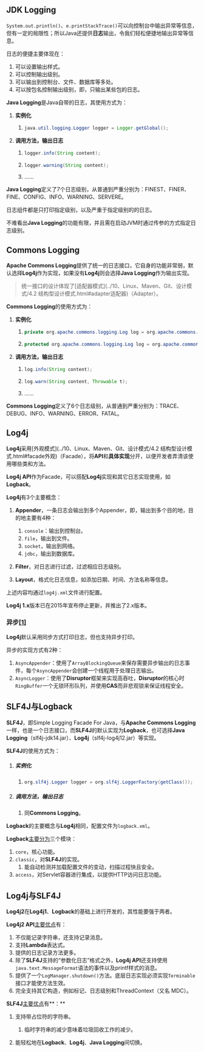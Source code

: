 ## JDK Logging

`System.out.println()`、`e.printStackTrace()`可以向控制台中输出异常等信息，但有一定的局限性；所以Java还提供**日志**输出，令我们轻松便捷地输出异常等信息。

日志的便捷主要体现在：

1. 可以设置输出样式。
2. 可以控制输出级别。
3. 可以输出到控制台、文件、数据库等多处。
4. 可以按包名控制输出级别，即，只输出某些包的日志。

**Java Logging**是Java自带的日志，其使用方式为：

1. **实例化**
   1. ```java
      java.util.logging.Logger logger = Logger.getGlobal();
      ```
2. **调用方法，输出日志**
   1. ```java
      logger.info(String content);
      ```
   2. ```java
      logger.warning(String content);
      ```
   3. ……

**Java Logging**定义了7个日志级别，从普通到严重分别为：FINEST、FINER、FINE、CONFIG、INFO、WARNING、SERVERE。

日志组件都是只打印指定级别，以及严重于指定级别的的日志。

不难看出**Java Logging**的功能有限，并且需在启动JVM时通过传参的方式指定日志级别。



## Commons Logging

**Apache Commons Logging**提供了统一的日志接口，它自身的功能非常弱，默认选择**Log4j**作为实现，如果没有**Log4j**则会选择**Java Logging**作为输出实现。

> 统一接口的设计体现了[适配器模式](../10、Linux、Maven、Git、设计模式/4.2 结构型设计模式.html#adapter适配器)（Adapter）。

**Commons Logging**的使用方式为：

1. **实例化**

   1. ```java
      private org.apache.commons.logging.Log log = org.apache.commons.logging.LogFactory.getLog(MyCLass.class);
      ```

   2. ```java
      protected org.apache.commons.logging.Log log = org.apache.commons.logging.LogFactory.getLog(getCLass()); // 这种方式，子类会继承父类的log
      ```

2. **调用方法，输出日志**

   1. ```java
      log.info(String content);
      ```
   
   2. ```java
      log.warn(String content, Throwable t);
      ```
   
   3. ……

**Commons Logging**定义了6个日志级别，从普通到严重分别为：TRACE、DEBUG、INFO、WARNING、ERROR、FATAL。



## Log4j

**Log4j**采用[外观模式](../10、Linux、Maven、Git、设计模式/4.2 结构型设计模式.html#facade外观)（Facade），将**API**和**具体实现**分开，以便开发者弄清该使用哪些类和方法。

**Log4j API**作为Facade，可以搭配**Log4j**实现和其它日志实现使用，如**Logback**。

**Log4j**有3个主要概念：

1. **Appender**，一条日志会输出到多个Appender，即，输出到多个目的地，目的地主要有4种：

   1. `console`：输出到控制台。
   2. `file`，输出到文件。
   3. `socket`，输出到网络。
   4. `jdbc`，输出到数据库。

3. **Filter**，对日志进行过滤，过滤相应日志级别。

4. **Layout**，格式化日志信息，如添加日期、时间、方法名称等信息。

上述内容均通过`log4j.xml`文件进行配置。

**Log4j 1.x**版本已在2015年宣布停止更新，并推出了2.x版本。

### 异步[[1]](https://www.cnblogs.com/yeyang/p/7944906.html)

**Log4j**默认采用同步方式打印日志，但也支持异步打印。

异步的实现方式有2种：

1. `AsyncAppender`：使用了`ArrayBlockingQueue`来保存需要异步输出的日志事件，每个`AsyncAppender`会创建一个线程用于处理日志输出。
2. `AsyncLogger`：使用了**Disruptor**框架来实现高吞吐，**Disruptor**的核心时`RingBuffer`一个无锁环形队列，并使用**CAS**而非悲观锁来保证线程安全。



## SLF4J与Logback

**SLF4J**，即Simple Logging Facade For Java，与**Apache Commons Logging**一样，也是一个日志接口，而**SLF4J**的默认实现为**Logback**，也可选择**Java Logging**（slf4j-jdk14.jar）、**Log4j**（slf4j-log4j12.jar）等实现。

**SLF4J**的使用方式为：

1. ##### 实例化
   1. ```java
      org.slf4j.Logger logger = org.slf4j.LoggerFactory(getClass());
      ```
2. ##### 调用方法，输出日志
   1. 同**Commons Logging**。

**Logback**的主要概念与**Log4j**相同，配置文件为`logback.xml`。

**Logback**[主要分为](https://cloud.tencent.com/developer/article/1442406)三个模块：

1. `core`，核心功能。
2. `classic`，对**SLF4J**的实现。
   1. 能自动检测并加载配置文件的变动，扫描过程快且安全。
3. `access`，对Servlet容器进行集成，以提供HTTP访问日志功能。



## Log4j与SLF4J

**Log4j2**在**Log4j1**、**Logback**的基础上进行开发的，其性能要强于两者。

**Log4j2 API**[主要优点](https://logging.apache.org/log4j/2.x/)有：

1. 不仅能记录字符串，还支持记录消息。
2. 支持**Lambda**表达式。
3. 提供的日志记录方法更多。
4. 除了**SLF4J**支持的“参数化日志”格式之外，**Log4j API**还支持使用`java.text.MessageFormat`语法的事件以及printf样式的消息。
5. 提供了一个`LogManager.shutdown()`方法。底层日志实现必须实现`Terminable`接口才能使方法生效。 
6. 完全支持其它构造，例如标记、日志级别和ThreadContext（又名 MDC）。

**SLF4J**[主要优点](https://blog.csdn.net/jibaole/article/details/52442694)有**：**

1. 支持带占位符的字符串。

   1. 临时字符串的减少意味着垃圾回收工作的减少。

3. 能轻松地在**Logback**、**Log4j**、**Java Logging**间切换。

